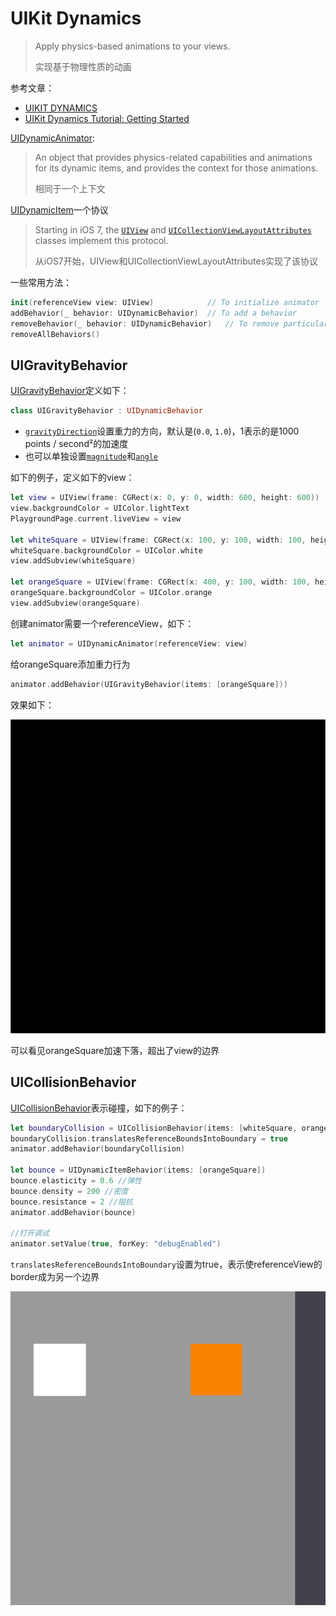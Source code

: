 # UIKit Dynamics

> Apply physics-based animations to your views.
>
> 实现基于物理性质的动画

参考文章：

+ [UIKIT DYNAMICS](https://www.yudiz.com/uikit-dynamics/)
+ [UIKit Dynamics Tutorial: Getting Started](https://www.raywenderlich.com/2326-uikit-dynamics-tutorial-getting-started)

[UIDynamicAnimator](https://developer.apple.com/documentation/uikit/uidynamicanimator):

> An object that provides physics-related capabilities and animations for its dynamic items, and provides the context for those animations.
>
> 相同于一个上下文

[UIDynamicItem](https://developer.apple.com/documentation/uikit/uidynamicitem)一个协议

> Starting in iOS 7, the [`UIView`](https://developer.apple.com/documentation/uikit/uiview) and [`UICollectionViewLayoutAttributes`](https://developer.apple.com/documentation/uikit/uicollectionviewlayoutattributes) classes implement this protocol.
>
> 从iOS7开始，UIView和UICollectionViewLayoutAttributes实现了该协议

一些常用方法：

```swift
init(referenceView view: UIView)			// To initialize animator
addBehavior(_ behavior: UIDynamicBehavior)	// To add a behavior
removeBehavior(_ behavior: UIDynamicBehavior)	// To remove particular behavior
removeAllBehaviors()
```



## UIGravityBehavior

[UIGravityBehavior](https://developer.apple.com/documentation/uikit/uigravitybehavior)定义如下：

```swift
class UIGravityBehavior : UIDynamicBehavior
```

+ [`gravityDirection`](https://developer.apple.com/documentation/uikit/uigravitybehavior/1620423-gravitydirection)设置重力的方向，默认是(`0.0`, `1.0`)，1表示的是1000 points / second²的加速度
+ 也可以单独设置[`magnitude`](https://developer.apple.com/documentation/uikit/uigravitybehavior/1620418-magnitude)和[`angle`](https://developer.apple.com/documentation/uikit/uigravitybehavior/1620417-angle)

如下的例子，定义如下的view：

```swift
let view = UIView(frame: CGRect(x: 0, y: 0, width: 600, height: 600))
view.backgroundColor = UIColor.lightText
PlaygroundPage.current.liveView = view

let whiteSquare = UIView(frame: CGRect(x: 100, y: 100, width: 100, height: 100))
whiteSquare.backgroundColor = UIColor.white
view.addSubview(whiteSquare)

let orangeSquare = UIView(frame: CGRect(x: 400, y: 100, width: 100, height: 100))
orangeSquare.backgroundColor = UIColor.orange
view.addSubview(orangeSquare)
```

创建animator需要一个referenceView，如下：

```swift
let animator = UIDynamicAnimator(referenceView: view)
```

给orangeSquare添加重力行为

```swift
animator.addBehavior(UIGravityBehavior(items: [orangeSquare]))
```

效果如下：

![重力动画](https://github.com/winfredzen/iOS-Animation/blob/master/images/001.gif)

可以看见orangeSquare加速下落，超出了view的边界



## UICollisionBehavior

[UICollisionBehavior](https://developer.apple.com/documentation/uikit/uicollisionbehavior)表示碰撞，如下的例子：

```swift
let boundaryCollision = UICollisionBehavior(items: [whiteSquare, orangeSquare])
boundaryCollision.translatesReferenceBoundsIntoBoundary = true
animator.addBehavior(boundaryCollision)

let bounce = UIDynamicItemBehavior(items: [orangeSquare])
bounce.elasticity = 0.6 //弹性
bounce.density = 200 //密度
bounce.resistance = 2 //阻抗
animator.addBehavior(bounce)

//打开调试
animator.setValue(true, forKey: "debugEnabled")
```

`translatesReferenceBoundsIntoBoundary`设置为true，表示使referenceView的border成为另一个边界

![重力动画](https://github.com/winfredzen/iOS-Animation/blob/master/images/002.gif)













